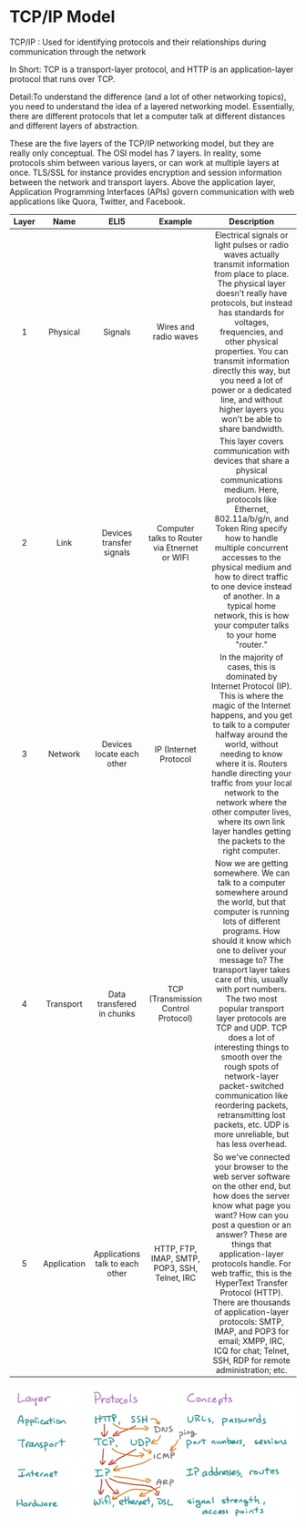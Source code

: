 # TCP/IP Model

TCP/IP : Used for identifying protocols and their relationships during communication through the network

In Short: TCP is a transport-layer protocol, and HTTP is an application-layer protocol that runs over TCP.

Detail:To understand the difference (and a lot of other networking topics), you need to understand the idea of a layered networking model. Essentially, there are different protocols that let a computer talk at different distances and different layers of abstraction.

These are the five layers of the TCP/IP networking model, but they are really only conceptual. The OSI model has 7 layers. In reality, some protocols shim between various layers, or can work at multiple layers at once. TLS/SSL for instance provides encryption and session information between the network and transport layers. Above the application layer, Application Programming Interfaces (APIs) govern communication with web applications like Quora, Twitter, and Facebook.

| Layer |    Name     |              ELI5               |                    Example                    |                                                                                                                                                                                                                                                                              Description                                                                                                                                                                                                                                                                              |
| :---: | :---------: | :-----------------------------: | :-------------------------------------------: | :-------------------------------------------------------------------------------------------------------------------------------------------------------------------------------------------------------------------------------------------------------------------------------------------------------------------------------------------------------------------------------------------------------------------------------------------------------------------------------------------------------------------------------------------------------------------: |
|   1   |  Physical   |             Signals             |             Wires and radio waves             |                                                                              Electrical signals or light pulses or radio waves actually transmit information from place to place. The physical layer doesn't really have protocols, but instead has standards for voltages, frequencies, and other physical properties. You can transmit information directly this way, but you need a lot of power or a dedicated line, and without higher layers you won't be able to share bandwidth.                                                                              |
|   2   |    Link     |    Devices transfer signals     | Computer talks to Router via Etnernet or WIFI |                                                                                            This layer covers communication with devices that share a physical communications medium. Here, protocols like Ethernet, 802.11a/b/g/n, and Token Ring specify how to handle multiple concurrent accesses to the physical medium and how to direct traffic to one device instead of another. In a typical home network, this is how your computer talks to your home "router."                                                                                             |
|   3   |   Network   |    Devices locate each other    |             IP (Internet Protocol             |                                                                           In the majority of cases, this is dominated by Internet Protocol (IP). This is where the magic of the Internet happens, and you get to talk to a computer halfway around the world, without needing to know where it is. Routers handle directing your traffic from your local network to the network where the other computer lives, where its own link layer handles getting the packets to the right computer.                                                                           |
|   4   |  Transport  |    Data transfered in chunks    |      TCP (Transmission Control Protocol)      | Now we are getting somewhere. We can talk to a computer somewhere around the world, but that computer is running lots of different programs. How should it know which one to deliver your message to? The transport layer takes care of this, usually with port numbers. The two most popular transport layer protocols are TCP and UDP. TCP does a lot of interesting things to smooth over the rough spots of network-layer packet-switched communication like reordering packets, retransmitting lost packets, etc. UDP is more unreliable, but has less overhead. |
|   5   | Application | Applications talk to each other | HTTP, FTP, IMAP, SMTP, POP3, SSH, Telnet, IRC |                                                   So we've connected your browser to the web server software on the other end, but how does the server know what page you want? How can you post a question or an answer? These are things that application-layer protocols handle. For web traffic, this is the HyperText Transfer Protocol (HTTP). There are thousands of application-layer protocols: SMTP, IMAP, and POP3 for email; XMPP, IRC, ICQ for chat; Telnet, SSH, RDP for remote administration; etc.                                                    |

![TEA](../pics/networking/TCPIP.jpg)
